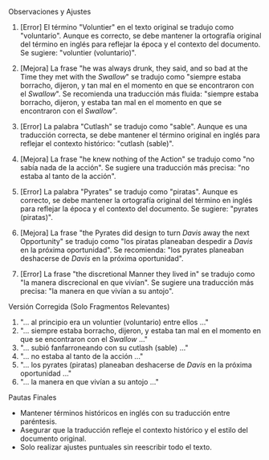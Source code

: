 Observaciones y Ajustes

1. [Error] El término "Voluntier" en el texto original se tradujo como "voluntario". Aunque es correcto, se debe mantener la ortografía original del término en inglés para reflejar la época y el contexto del documento. Se sugiere: "voluntier (voluntario)".

2. [Mejora] La frase "he was always drunk, they said, and so bad at the Time they met with the _Swallow_" se tradujo como "siempre estaba borracho, dijeron, y tan mal en el momento en que se encontraron con el *Swallow*". Se recomienda una traducción más fluida: "siempre estaba borracho, dijeron, y estaba tan mal en el momento en que se encontraron con el *Swallow*".

3. [Error] La palabra "Cutlash" se tradujo como "sable". Aunque es una traducción correcta, se debe mantener el término original en inglés para reflejar el contexto histórico: "cutlash (sable)".

4. [Mejora] La frase "he knew nothing of the Action" se tradujo como "no sabía nada de la acción". Se sugiere una traducción más precisa: "no estaba al tanto de la acción".

5. [Error] La palabra "Pyrates" se tradujo como "piratas". Aunque es correcto, se debe mantener la ortografía original del término en inglés para reflejar la época y el contexto del documento. Se sugiere: "pyrates (piratas)".

6. [Mejora] La frase "the Pyrates did design to turn _Davis_ away the next Opportunity" se tradujo como "los piratas planeaban despedir a *Davis* en la próxima oportunidad". Se recomienda: "los pyrates planeaban deshacerse de *Davis* en la próxima oportunidad".

7. [Error] La frase "the discretional Manner they lived in" se tradujo como "la manera discrecional en que vivían". Se sugiere una traducción más precisa: "la manera en que vivían a su antojo".

Versión Corregida (Solo Fragmentos Relevantes)

1. "... al principio era un voluntier (voluntario) entre ellos ..."
2. "... siempre estaba borracho, dijeron, y estaba tan mal en el momento en que se encontraron con el *Swallow* ..."
3. "... subió fanfarroneando con su cutlash (sable) ..."
4. "... no estaba al tanto de la acción ..."
5. "... los pyrates (piratas) planeaban deshacerse de *Davis* en la próxima oportunidad ..."
6. "... la manera en que vivían a su antojo ..."

Pautas Finales

- Mantener términos históricos en inglés con su traducción entre paréntesis.
- Asegurar que la traducción refleje el contexto histórico y el estilo del documento original.
- Solo realizar ajustes puntuales sin reescribir todo el texto.